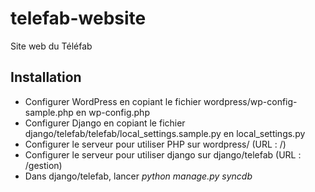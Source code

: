 telefab-website
===============

Site web du Téléfab

Installation
---------------

* Configurer WordPress en copiant le fichier wordpress/wp-config-sample.php en wp-config.php
* Configurer Django en copiant le fichier django/telefab/telefab/local\_settings.sample.py en local\_settings.py
* Configurer le serveur pour utiliser PHP sur wordpress/ (URL : /)
* Configurer le serveur pour utiliser django sur django/telefab (URL : /gestion)
* Dans django/telefab, lancer _python manage.py syncdb_